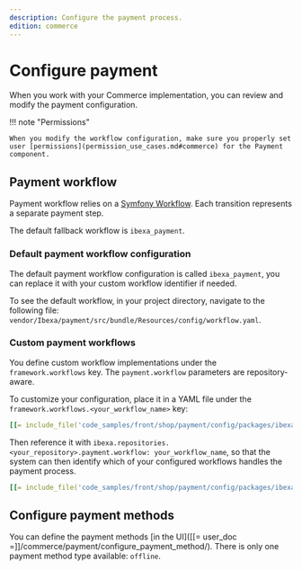 ```yaml
---
description: Configure the payment process.
edition: commerce
---
```


# Configure payment

When you work with your Commerce implementation, you can review and modify the payment configuration.

!!! note "Permissions" 

    When you modify the workflow configuration, make sure you properly set user [permissions](permission_use_cases.md#commerce) for the Payment component.

## Payment workflow

Payment workflow relies on a [Symfony Workflow](http://symfony.com/doc/5.4/components/workflow.html).
Each transition represents a separate payment step. 

The default fallback workflow is `ibexa_payment`.

### Default payment workflow configuration

The default payment workflow configuration is called `ibexa_payment`, you can replace it with your custom workflow identifier if needed.

To see the default workflow, in your project directory, navigate to the following file: `vendor/Ibexa/payment/src/bundle/Resources/config/workflow.yaml`.

### Custom payment workflows

You define custom workflow implementations under the `framework.workflows` key. 
The `payment.workflow` parameters are repository-aware.

To customize your configuration, place it in a YAML file under the `framework.workflows.<your_workflow_name>` key:

``` yaml
[[= include_file('code_samples/front/shop/payment/config/packages/ibexa.yaml', 7, 39) =]]
```

Then reference it with `ibexa.repositories.<your_repository>.payment.workflow: your_workflow_name`, so that the system can then identify which of your configured workflows handles the payment process.

``` yaml
[[= include_file('code_samples/front/shop/payment/config/packages/ibexa.yaml', 0, 5) =]]
```

## Configure payment methods

You can define the payment methods [in the UI]([[= user_doc =]]/commerce/payment/configure_payment_method/).
There is only one payment method type available: `offline`.